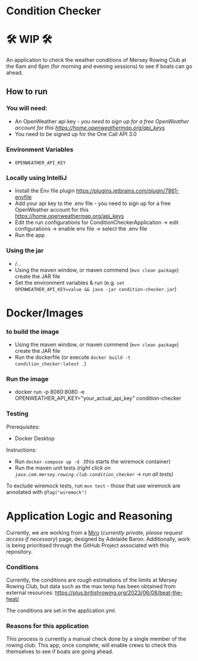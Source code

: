 # Condition Checker 
# 🛠️ WIP 🛠️
An application to check the weather conditions of Mersey Rowing Club at the 6am and 6pm (for morning and evening sessions) to see if boats can go ahead. 

## How to run
### You will need:
- An OpenWeather api key - _you need to sign up for a free OpenWeather account for this https://home.openweathermap.org/api_keys_
- You need to be signed up for the One Call API 3.0 

### Environment Variables 
- `OPENWEATHER_API_KEY`

### Locally using IntelliJ 
- Install the Env file plugin https://plugins.jetbrains.com/plugin/7861-envfile 
- Add your api key to the .env file - you need to sign up for a free OpenWeather account for this https://home.openweathermap.org/api_keys 
- Edit the run configurations for ConditionCheckerApplication -> edit configurations -> enable env file -> select the .env file 
- Run the app 

### Using the jar 
- <tests requiring docker>/...
- Using the maven window, or maven commend (`mvn clean package`) create the JAR file 
- Set the environment variables & run (e.g. `set OPENWEATHER_API_KEY=value && java -jar condition-checker.jar`)

# Docker/Images
### to build the image 
- Using the maven window, or maven commend (`mvn clean package`) create the JAR file
- Run the dockerfile (or execute `docker build -t condition_checker:latest .`)

### Run the image 
- docker run -p 8080:8080 -e OPENWEATHER_API_KEY="your_actual_api_key" condition-checker

### Testing 

Prerequisites:
- Docker Desktop

Instructions:
- Run `docker-compose up -d ` (this starts the wiremock container)
- Run the maven unit tests _(right click on `java.com.mersey.rowing.club.condition_checker` -> run all tests)_

To exclude wiremock tests, run `mvn test` - those that use wiremock are annotated with `@Tag("wiremock")`

# Application Logic and Reasoning
Currently, we are working from a [Miro](https://miro.com/app/board/uXjVPMF8Djc=/?moveToWidget=3458764584603444169&cot=14) (_currently private, please request access if necessary_) page, designed by Adelaide Baron. Additionally, work is being prioritised through the GitHub Project associated with this repository. 

### Conditions
Currently, the conditions are rough estimations of the limits at Mersey Rowing Club, but data such as the max temp has been obtained from external resources: https://plus.britishrowing.org/2023/06/08/beat-the-heat/ 

The conditions are set in the application.yml. 

### Reasons for this application
This process is currently a manual check done by a single member of the rowing club. This app, once complete, will enable crews to check this themselves to see if boats are going ahead. 